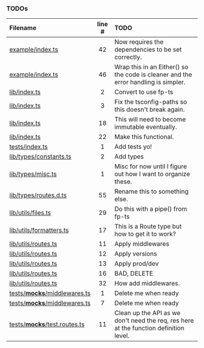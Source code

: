 ### TODOs
| Filename | line # | TODO
|:------|:------:|:------
| [example/index.ts](example/index.ts#L42) | 42 | Now requires the dependencies to be set correctly.
| [example/index.ts](example/index.ts#L46) | 46 | Wrap this in an Either() so the code is cleaner and the error handling is simpler.
| [lib/index.ts](lib/index.ts#L2) | 2 | Convert to use fp-ts
| [lib/index.ts](lib/index.ts#L3) | 3 | Fix the tsconfig-paths so this doesn't break again.
| [lib/index.ts](lib/index.ts#L18) | 18 | This will need to become immutable eventually.
| [lib/index.ts](lib/index.ts#L22) | 22 | Make this functional.
| [tests/index.ts](tests/index.ts#L1) | 1 | Add tests yo!
| [lib/types/constants.ts](lib/types/constants.ts#L2) | 2 | Add types
| [lib/types/misc.ts](lib/types/misc.ts#L1) | 1 | Misc for now until I figure out how I want to organize these.
| [lib/types/routes.d.ts](lib/types/routes.d.ts#L55) | 55 | Rename this to something else.
| [lib/utils/files.ts](lib/utils/files.ts#L29) | 29 | Do this with a pipe() from fp-ts
| [lib/utils/formatters.ts](lib/utils/formatters.ts#L17) | 17 | This is a Route<T> type but how to get it to work?
| [lib/utils/routes.ts](lib/utils/routes.ts#L11) | 11 | Apply middlewares
| [lib/utils/routes.ts](lib/utils/routes.ts#L12) | 12 | Apply versions
| [lib/utils/routes.ts](lib/utils/routes.ts#L13) | 13 | Apply prod/dev
| [lib/utils/routes.ts](lib/utils/routes.ts#L16) | 16 | BAD, DELETE
| [lib/utils/routes.ts](lib/utils/routes.ts#L32) | 32 | How add middlewares.
| [tests/__mocks__/middlewares.ts](tests/__mocks__/middlewares.ts#L1) | 1 | Delete me when ready
| [tests/__mocks__/middlewares.ts](tests/__mocks__/middlewares.ts#L7) | 7 | Delete me when ready
| [tests/__mocks__/test.routes.ts](tests/__mocks__/test.routes.ts#L11) | 11 | Clean up the API as we don't need the req, res here at the function definition level.
